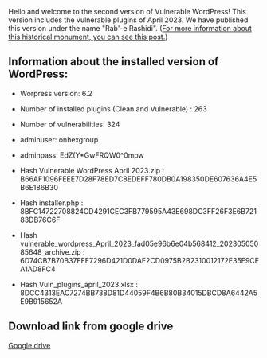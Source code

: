 Hello and welcome to the second version of Vulnerable WordPress!
This version includes the vulnerable plugins of April 2023.
We have published this version under the name "Rab'-e Rashidi". ([For more information about this historical monument, you can see this post.](https://en.wikipedia.org/wiki/Rab%27-e_Rashidi))

## Information about the installed version of WordPress:

- Worpress version: 6.2
- Number of installed plugins (Clean and Vulnerable) : 263
- Number of vulnerabilities: 324
- adminuser: onhexgroup
- adminpass: EdZ(Y*GwFRQW0^0mpw

- Hash Vulnerable WordPress April 2023.zip : B66AF1096FEEE7D28F78ED7C8EDEFF780DB0A198350DE607636A4E5B6E186B30
- Hash installer.php : 8BFC14722708824CD4291CEC3FB779595A43E698DC3FF26F3E6B72183DB76C6F
- Hash vulnerable_wordpress_April_2023_fad05e96b6e04b568412_20230505085648_archive.zip : 6D74CB7B70B37FFE7296D421D0DAF2CD0975B2B2310012172E35E9CEA1AD8FC4
- Hash Vuln_plugins_april_2023.xlsx : 8DCC4313EAC7274BB738D81D44059F4B6B80B34015DBCD8A6442A5E9B915652A

## Download link from google drive
[Google drive]()
